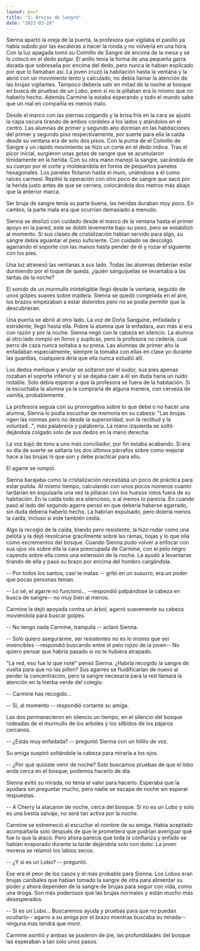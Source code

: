 ```yaml
---
layout: post
title: "3: Brujas de Sangre"
date: "2023-03-20"
---
```


Sienna apartó la oreja de la puerta, la profesora que vigilaba el pasillo ya había subido por las escaleras a hacer la ronda y no volvería en una hora. Con la luz apagada tomó su Colmillo de Sangre de encima de la mesa y se lo colocó en el dedo pulgar. El anillo tenía la forma de una pequeña garra dorada que sobresalía por encima del dedo, pero nunca le habían explicado por que lo llamaban así. La joven cruzó la habitación hasta la ventana y la abrió con un movimiento lento y calculado, no debía llamar la atención de las brujas vigilantes. Tampoco debería salir en mitad de la noche al bosque en busca de pruebas de un Lobo, pero si no la pillaban era lo mismo que no haberlo hecho. Además Carmine la estaba esperando y todo el mundo sabe que un mal en compañía es menos malo.

Desde el marco con las piernas colgando y la brisa fría en la cara se ajustó la capa oscura tirando de ambos cordeles a los lados y atándolos en el centro. Las alumnas de primer y segundo año dormían en las habitaciones del primer y segundo piso respectivamente, por suerte para ella la caída desde su ventana era de solo dos pisos. Con la punta de el Colmillo de Sangre y un rápido movimiento se hizo un corte en el dedo índice. Tras el picor inicial, surgieron unas gotas de sangre que se acumularon tímidamente en la herida. Con su otra mano manejó la sangre, sacándola de su cuerpo por el corte y moldeándola en forma de pequeños paneles hexagonales. Los paneles flotaron hasta el muro, uniéndose a él como raíces carmesí. Repitió la operación con otro poco de sangre que sacó por la herida justo antes de que se cerrara, colocándola dos metros más abajo que la anterior marca.

Ser bruja de sangre tenía su parte buena, las heridas duraban muy poco. En cambio, la parte mala era que ocurrían demasiado a menudo.

Sienna se deslizó con cuidado desde el marco de la ventana hasta el primer apoyo en la pared, este se dobló levemente bajo su peso, pero se estabilizó al momento. Si sus clases de cristalización habían servido para algo, su sangre debía aguantar el peso suficiente. Con cuidado se descolgó agarrando el soporte con las manos hasta pender de él y rozar el siguiente con los pies.

Una luz atravesó las ventanas a sus lado. Todas las alumnas deberían estar durmiendo por el toque de queda, ¿quién sanguijuelas se levantaba a las tantas de la noche?

El sonido de un murmullo ininteligible llegó desde la ventana, seguido de unos golpes suaves sobre madera. Sienna se quedó congelada en el aire, los brazos empezaban a estar doloridos pero no se podía permitir que la descubrieran.

Una puerta se abrió al otro lado. La voz de Doña Sanguine, enfadada y estridente, llegó hasta ella. Pobre la alumna que la enfadara, aun más si era con razón y por la noche. Sienna negó con la cabeza en silencio. La alumna al otro lado rompió en lloros y suplicas, pero la profesora no cedería, cual perro de caza nunca soltaba a su presa. Las alumnas de primer año la enfadaban especialmente, siempre la tomaba con ellas en clase yo durante las guardias, cualquiera diría que ella nunca estudió allí.

Los dedos meñique y anular se soltaron por el sudor, sus pies apenas rozaban el soporte inferior y si se dejaba caer a él sin duda haría un ruido notable. Solo debía esperar a que la profesora se fuera de la habitación. Si la escuchaba la alumna ya la compraría de alguna manera, con cerveza de vainilla, probablemente.

La profesora seguía con su prorrogativa sobre lo que debe o no hacer una alumna, Sienna lo podía escuchar de memoria en su cabeza: "Las brujas rigen las normas pero no desde la superioridad, son la rectitud y la voluntad...", más palabrería y palabrería. La mano izquierda se soltó dejándola colgado solo de sus dedos en la mano derecha.

La voz bajó de tono a uno más conciliador, por fin estaba acabando. Si era su día de suerte se saltaría los dos últimos párrafos sobre como mejorar hace a las brujas lo que son y debe practicar para ello.

El agarre se rompió.

Sienna barajaba como la cristalización necesitaba un poco de práctica para estar pulida. Al mismo tiempo, calculando con unos pocos números cuanto tardarían en expulsarla una vez la pillaran con los huesos rotos fuera de su habitación. En la caída todo era silencioso, o al menos lo parecía. En cuando pasó al lado del segundo agarre pensó en que debería haberse agarrado, sin duda debería haberlo hecho. La habrían expulsado, pero dolería menos la caída, incluso si este también cedía.

Algo la recogió de la caída, blando pero resistente, la hizo rodar como una pelota y la dejó revolcarse gracilmente sobre las ramas, hojas y lo que olía como excrementos del bosque. Cuando Sienna pudo volver a enfocar con sus ojos vio sobre ella la cara preocupada de Carmine, con el pelo negro cayendo sobre ella como una extensión de la noche. La ayudó a levantarse tirando de ella y pasó su brazo por encima del hombro cargándola.

-- Por todos los santos, casi te matas -- gritó en un susurro, era un poder que pocas personas tenían.

-- Lo sé, el agarre no funcionó... --respondió palpándose la cabeza en busca de sangre-- no muy bien al menos.

Carmine la dejó apoyada contra un árbol, agarró suavemente su cabeza moviéndola para buscar golpes.

-- No tengo nada Carmine, tranquila -- aclaró Sienna.

-- Solo quiero asegurarme, ser resistentes no es lo mismo que ser invencibles --respondió buscando entre el pelo rojizo de la joven-- No quiero pensar que habría pasado si no te hubiera atrapado.

"La red, eso fue lo que noté" pensó Sienna. ¿Habría recogido la sangre de vuelta para que no las pillen? Sus agarres se fluidificarían de nuevo al perder la concentración, pero la sangre necesaria para la red llamará la atención en la hierba verde del colegio.

-- Carmine has recogido...

-- Si, al momento -- respondió cortante su amiga.

Las dos permanecieron en silencio un tiempo, en el silencio del bosque rodeadas de el murmullo de los arboles y los silbidos de los pájaros cercanos.

-- ¿Estás muy enfadada? -- preguntó Sienna con un hilillo de voz.

Su amiga suspiró soltándole la cabeza para mirarla a los ojos.

-- ¿Por qué quisiste venir de noche? Solo buscamos pruebas de que el lobo anda cerca en el bosque, podemos hacerlo de día.

Sienna evitó su mirada, no tenía el valor para hacerlo. Esperaba que la ayudara sin preguntar mucho, pero nadie se escapa de noche sin esperar respuestas.

-- A Cherry la atacaron de noche, cerca del bosque. Sí no es un Lobo y solo es una bestia salvaje, no será tan activa por la noche.

Carmine se estremeció al escuchar el nombre de su amiga. Había aceptado acompañarla solo después de que le prometiera que podrían averiguar qué fue lo que la atacó. Pero ahora parecía que toda la confianza y enfado se habían evaporado durante la tarde dejándola solo con dolor. La joven morena se relamió los labios secos.

-- ¿Y si es un Lobo? -- preguntó.

Ese era el peor de los casos y el más probable para Sienna. Los Lobos eran brujas caníbales que habían tomado la sangre de otra para alimentar su poder y ahora dependen de la sangre de brujas para seguir con vida, como una droga. Son más poderosos que las brujas normales y están mucho más desesperados.

-- Si es un Lobo... Buscaremos ayuda y pruebas para que no puedan ocultarlo-- agarro a su amiga por el brazo mientras buscaba su mirada-- ninguna más tendrá que morir.

Carmine asintió y ambas se pusieron de pie, las profundidades del bosque las esperaban a tan solo unos pasos.
